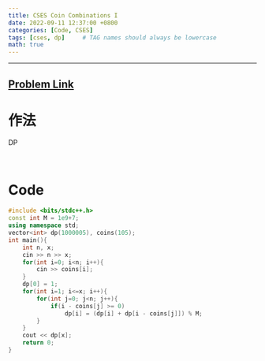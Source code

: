 ```yaml
---
title: CSES Coin Combinations I
date: 2022-09-11 12:37:00 +0800
categories: [Code, CSES]
tags: [cses, dp]     # TAG names should always be lowercase
math: true
---
```


---
## [Problem Link](https://cses.fi/problemset/task/1635/ "CSES-Coin Combinations I")

**作法**
===

DP

<br>

**Code**
===

```cpp
#include <bits/stdc++.h>
const int M = 1e9+7;
using namespace std;
vector<int> dp(1000005), coins(105);
int main(){
    int n, x;
    cin >> n >> x;
    for(int i=0; i<n; i++){
        cin >> coins[i];
    }
    dp[0] = 1;
    for(int i=1; i<=x; i++){
        for(int j=0; j<n; j++){
            if(i - coins[j] >= 0)
                dp[i] = (dp[i] + dp[i - coins[j]]) % M;
        }
    }
    cout << dp[x];
    return 0;
}
```